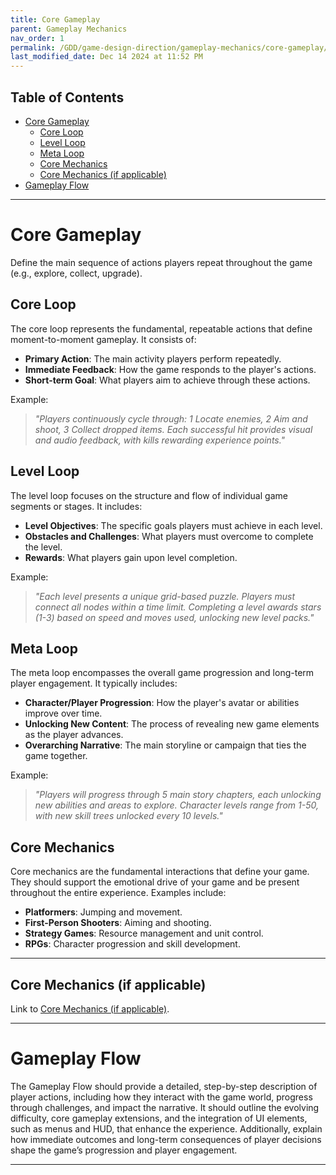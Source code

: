 ```yaml
---
title: Core Gameplay
parent: Gameplay Mechanics
nav_order: 1
permalink: /GDD/game-design-direction/gameplay-mechanics/core-gameplay/
last_modified_date: Dec 14 2024 at 11:52 PM
---
```


## Table of Contents
- [Core Gameplay](#core-gameplay)
  - [Core Loop](#core-loop)
  - [Level Loop](#level-loop)
  - [Meta Loop](#meta-loop)
  - [Core Mechanics](#core-mechanics)
  - [Core Mechanics (if applicable)](#core-mechanics-if-applicable)
- [Gameplay Flow](#gameplay-flow)

---

# Core Gameplay

Define the main sequence of actions players repeat throughout the game (e.g., explore, collect, upgrade).

## Core Loop
The core loop represents the fundamental, repeatable actions that define moment-to-moment gameplay. It consists of:

- **Primary Action**: The main activity players perform repeatedly.
- **Immediate Feedback**: How the game responds to the player's actions.
- **Short-term Goal**: What players aim to achieve through these actions.

Example:
>*"Players continuously cycle through: 1 Locate enemies, 2 Aim and shoot, 3 Collect dropped items. Each successful hit provides visual and audio feedback, with kills rewarding experience points."*

## Level Loop
The level loop focuses on the structure and flow of individual game segments or stages. It includes:

- **Level Objectives**: The specific goals players must achieve in each level.
- **Obstacles and Challenges**: What players must overcome to complete the level.
- **Rewards**: What players gain upon level completion.

Example: 
>*"Each level presents a unique grid-based puzzle. Players must connect all nodes within a time limit. Completing a level awards stars (1-3) based on speed and moves used, unlocking new level packs."*

## Meta Loop
The meta loop encompasses the overall game progression and long-term player engagement. It typically includes:

- **Character/Player Progression**: How the player's avatar or abilities improve over time.
- **Unlocking New Content**: The process of revealing new game elements as the player advances.
- **Overarching Narrative**: The main storyline or campaign that ties the game together.

Example: 
>*"Players will progress through 5 main story chapters, each unlocking new abilities and areas to explore. Character levels range from 1-50, with new skill trees unlocked every 10 levels."*

## Core Mechanics
Core mechanics are the fundamental interactions that define your game. They should support the emotional drive of your game and be present throughout the entire experience. Examples include:
- **Platformers**: Jumping and movement.
- **First-Person Shooters**: Aiming and shooting.
- **Strategy Games**: Resource management and unit control.
- **RPGs**: Character progression and skill development.

---

## Core Mechanics (if applicable)
Link to [Core Mechanics (if applicable)](../../core-mechanics-if-applicable/).

---

# Gameplay Flow
The Gameplay Flow should provide a detailed, step-by-step description of player actions, including how they interact with the game world, progress through challenges, and impact the narrative. It should outline the evolving difficulty, core gameplay extensions, and the integration of UI elements, such as menus and HUD, that enhance the experience. Additionally, explain how immediate outcomes and long-term consequences of player decisions shape the game’s progression and player engagement.

---

